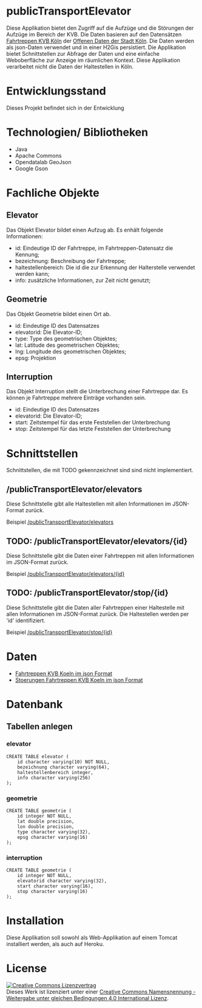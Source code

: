 # publicTransportElevator

Diese Applikation bietet den Zugriff auf die Aufzüge und die Störungen der Aufzüge im Bereich der KVB. Die Daten basieren auf den Datensätzen [Fahrtreppen KVB Köln](https://offenedaten-koeln.de/dataset/fahrtreppen-kvb-koeln) der [Offenen Daten der Stadt Köln](https://www.offenedaten-koeln.de/). Die Daten werden als json-Daten verwendet und in einer H2Gis persistiert. Die Applikation bietet Schnittstellen zur Abfrage der Daten und eine einfache Weboberfläche zur Anzeige im räumlichen Kontext. Diese Applikation verarbeitet nicht die Daten der Haltestellen in Köln.

# Entwicklungsstand

Dieses Projekt befindet sich in der Entwicklung

# Technologien/ Bibliotheken

- Java
- Apache Commons
- Opendatalab GeoJson
- Google Gson

# Fachliche Objekte

## Elevator

Das Objekt Elevator bildet einen Aufzug ab. Es enhält folgende Informationen:

- id: Eindeutige ID der Fahrtreppe, im Fahrtreppen-Datensatz die Kennung;
- bezeichnung: Beschreibung der Fahrtreppe;
- haltestellenbereich: Die id die zur Erkennung der Halterstelle verwendet werden kann;
- info: zusätzliche Informationen, zur Zeit nicht genutzt;

## Geometrie

Das Objekt Geometrie bildet einen Ort ab.

- id: Eindeutige ID des Datensatzes
- elevatorid: Die Elevator-ID;
- type: Type des geometrischen Objektes;
- lat: Latitude des geometrischen Objektes;
- lng: Longitude des geometrischen Objektes;
- epsg: Projektion
	
## Interruption

Das Objekt Interruption stellt die Unterbrechung einer Fahrtreppe dar. Es können je Fahrtreppe mehrere Einträge vorhanden sein.

- id: Eindeutige ID des Datensatzes
- elevatorid: Die Elevator-ID; 
- start: Zeitstempel für das erste Feststellen der Unterbrechung
- stop: Zeitstempel für das letzte Feststellen der Unterbrechung

# Schnittstellen

Schnittstellen, die mit TODO gekennzeichnet sind sind nicht implementiert.

## /publicTransportElevator/elevators

Diese Schnittstelle gibt alle Haltestellen mit allen Informationen im JSON-Format zurück.

Beispiel [/publicTransportElevator/elevators](http://localhost:8080/publicTransportElevator/elevators)

## TODO: /publicTransportElevator/elevators/{id}

Diese Schnittstelle gibt die Daten einer Fahrtreppen mit allen Informationen im JSON-Format zurück.

Beispiel [/publicTransportElevator/elevators/{id}](http://localhost:8080/publicTransportElevator/elevators/001-51)

## TODO: /publicTransportElevator/stop/{id}

Diese Schnittstelle gibt die Daten aller Fahrtreppen einer Haltestelle mit allen Informationen im JSON-Format zurück. Die Haltestellen werden per 'id' identifiziert.

Beispiel [/publicTransportElevator/stop/{id}](http://localhost:8080/publicTransportElevator/stop/001-51)

# Daten

- [Fahrtreppen KVB Koeln im json Format](https://online-service.kvb-koeln.de/geoserver/OPENDATA/ows?service=WFS&version=1.0.0&request=GetFeature&typeName=ODENDATA%3Afahrtreppen&outputFormat=application/json)
- [Stoerungen Fahrtreppen KVB Koeln im json Format](https://online-service.kvb-koeln.de/geoserver/OPENDATA/ows?service=WFS&version=1.0.0&request=GetFeature&typeName=ODENDATA%3Afahrtreppen_gestoert&outputFormat=application/json)

# Datenbank

## Tabellen anlegen

### elevator

	CREATE TABLE elevator (
	    id character varying(10) NOT NULL,
	    bezeichnung character varying(64),
	    haltestellenbereich integer,
	    info character varying(256)
	);	

### geometrie

	CREATE TABLE geometrie (
	    id integer NOT NULL,
	    lat double precision,
	    lon double precision,
	    type character varying(32),
	    epsg character varying(16)
	);	

### interruption

	CREATE TABLE geometrie (
	    id integer NOT NULL,
	    elevatorid character varying(32),
	    start character varying(16),
	    stop character varying(16)
	);	


# Installation

Diese Applikation soll sowohl als Web-Applikation auf einem Tomcat installiert werden, als auch auf Heroku.

# License

<a rel="license" href="http://creativecommons.org/licenses/by-sa/4.0/"><img alt="Creative Commons Lizenzvertrag" style="border-width:0" src="https://i.creativecommons.org/l/by-sa/4.0/88x31.png" /></a><br />Dieses Werk ist lizenziert unter einer <a rel="license" href="http://creativecommons.org/licenses/by-sa/4.0/">Creative Commons Namensnennung - Weitergabe unter gleichen Bedingungen 4.0 International Lizenz</a>.
